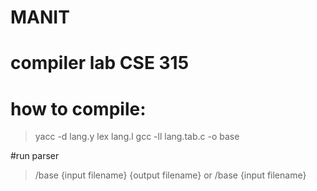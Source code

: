 # MANIT
# compiler lab CSE 315

# how to compile: 
> yacc -d lang.y
> lex lang.l
> gcc -ll lang.tab.c -o base

#run parser
> /base  {input filename} {output filename}
    or
> /base  {input filename}
